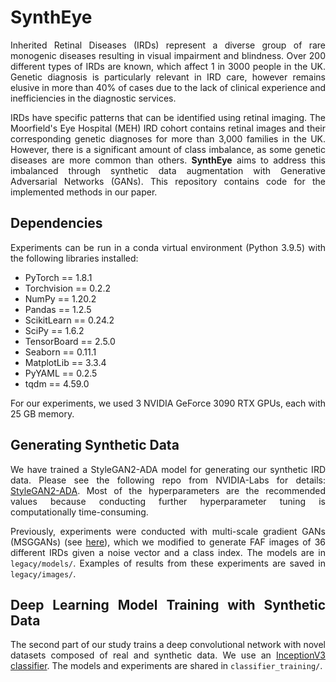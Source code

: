 <div style="text-align: justify">

# SynthEye

Inherited Retinal Diseases (IRDs) represent a diverse group of rare monogenic diseases resulting in visual impairment and blindness. Over 200 different types of IRDs are known, which affect 1 in 3000 people in the UK. Genetic diagnosis is particularly relevant in IRD care, however remains elusive in more than 40% of cases due to the lack of clinical experience and inefficiencies in the diagnostic services.

IRDs have specific patterns that can be identified using retinal imaging. The Moorfield's Eye Hospital (MEH) IRD cohort contains retinal images and their corresponding genetic diagnoses for more than 3,000 families in the UK. However, there is a significant amount of class imbalance, as some genetic diseases are more common than others. **SynthEye** aims to address this imbalanced through synthetic data augmentation with Generative Adversarial Networks (GANs). This repository contains code for the implemented methods in our paper.

## Dependencies

Experiments can be run in a conda virtual environment (Python 3.9.5) with the following libraries installed:

- PyTorch == 1.8.1
- Torchvision == 0.2.2 
- NumPy == 1.20.2
- Pandas == 1.2.5
- ScikitLearn == 0.24.2
- SciPy == 1.6.2
- TensorBoard == 2.5.0
- Seaborn == 0.11.1
- MatplotLib ==  3.3.4
- PyYAML == 0.2.5
- tqdm == 4.59.0

For our experiments, we used 3 NVIDIA GeForce 3090 RTX GPUs, each with 25 GB memory.

## Generating Synthetic Data

We have trained a StyleGAN2-ADA model for generating our synthetic IRD data. Please see the following repo from NVIDIA-Labs for details: [StyleGAN2-ADA](https://github.com/NVlabs/stylegan2-ada-pytorch). Most of the hyperparameters are the recommended values because conducting further hyperparameter tuning is computationally time-consuming.

Previously, experiments were conducted with multi-scale gradient GANs (MSGGANs) (see [here](https://github.com/akanimax/BMSG-GAN)), which we modified to generate FAF images of 36 different IRDs given a noise vector and a class index. The models are in `legacy/models/`. Examples of results from these experiments are saved in `legacy/images/`.

## Deep Learning Model Training with Synthetic Data

The second part of our study trains a deep convolutional network with novel datasets composed of real and synthetic data. We use an [InceptionV3 classifier](https://arxiv.org/abs/1512.00567). The models and experiments are shared in `classifier_training/`.

</div>